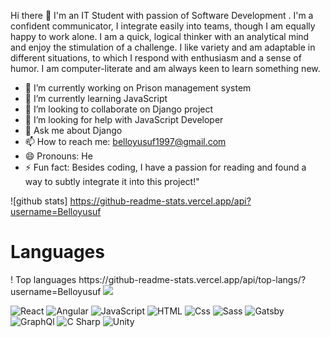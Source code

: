 Hi there 👋 I'm an IT Student with passion of Software Development . I'm a confident communicator, I integrate easily into teams, though I am equally happy to work alone. I am a quick, logical thinker with an analytical mind and enjoy the stimulation of a challenge. I like variety and am adaptable in different situations, to which I respond with enthusiasm and a sense of humor. I am computer-literate and am always keen to learn something new.


<!--
**Belloyusuf/Belloyusuf** is a ✨ _special_ ✨ repository because its `README.md` (this file) appears on your GitHub profile.

Here are some ideas to get you started:
-->


 - 🔭 I’m currently working on Prison management system
 - 🌱 I’m currently learning JavaScript
 - 👯 I’m looking to collaborate on Django project
 - 🤔 I’m looking for help with JavaScript Developer
 - 💬 Ask me about Django
 - 📫 How to reach me: belloyusuf1997@gmail.com
 - 😄 Pronouns: He
 - ⚡ Fun fact: Besides coding, I have a passion for reading and found a way to subtly integrate it into this project!"

![github stats] https://github-readme-stats.vercel.app/api?username=Belloyusuf


<h1> Languages</h1>
! Top languages https://github-readme-stats.vercel.app/api/top-langs/?username=Belloyusuf

<img src="https://img.shields.io/badge/BadgeText-HexColor?logo=SimpleIconName&logoColor=ColorName&style=ShieldStyle" />


<p>

  <img alt="React" src="https://img.shields.io/badge/React-61DAFB?logo=react&logoColor=white&style=for-the-badge" />
  <img alt="Angular" src="https://img.shields.io/badge/Angular-DD0031?logo=angular&logoColor=white&style=for-the-badge" />
  <img alt="JavaScript" src="https://img.shields.io/badge/JavaScript-F7DF1E?logo=javascript&logoColor=white&style=for-the-badge" />
  <img alt="HTML" src="https://img.shields.io/badge/HTML-E34F26?logo=html5&logoColor=white&style=for-the-badge" />
  <img alt="Css" src="https://img.shields.io/badge/CSS-1572B6?logo=css3&logoColor=white&style=for-the-badge" />
  <img alt="Sass" src="https://img.shields.io/badge/Sass-CC6699?logo=sass&logoColor=white&style=for-the-badge" />
  <img alt="Gatsby" src="https://img.shields.io/badge/Gatsby-663399?logo=gatsby&logoColor=white&style=for-the-badge" />
  <img alt="GraphQl" src="https://img.shields.io/badge/GraphQL-E10098?logo=graphql&logoColor=white&style=for-the-badge" />
  <img alt="C Sharp" src="https://img.shields.io/badge/C%23-239120?logo=c-sharp&logoColor=white&style=for-the-badge" />
  <img alt="Unity" src="https://img.shields.io/badge/Unity-000000?logo=unity&logoColor=white&style=for-the-badge" />

</p>
